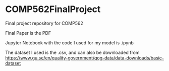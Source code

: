 # COMP562FinalProject
Final project repository for COMP562

Final Paper is the PDF

Jupyter Notebook with the code I used for my model is .ipynb

The dataset I used is the .csv, and can also be downloaded from https://www.gu.se/en/quality-government/qog-data/data-downloads/basic-dataset
